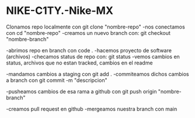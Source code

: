 # NIKE-C1TY.-Nike-MX
Clonamos repo localmente con git clone "nombre-repo"
-nos conectamos con cd "nombre-repo"
-creamos un nuevo branch con: git checkout "nombre-branch"

-abrimos repo en branch con code .
-hacemos proyecto de software (archivos)
-checamos status de repo con: git status
-vemos cambios en status, archivos que no estan tracked, cambios en el readme

-mandamos cambios a staging con git add .
-commiteamos dichos cambios a branch con git commit -m "descripcion"

-pusheamos cambios de esa rama a github con git push origin "nombre-branch"

-creamos pull request en github
-mergeamos nuestra branch con main 